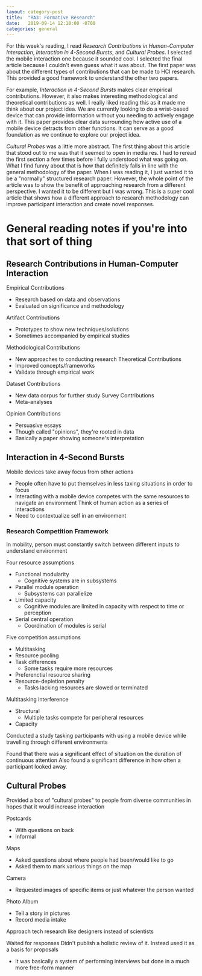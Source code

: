 ```yaml
---
layout: category-post
title:  "RA3: Formative Research"
date:   2019-09-14 12:10:00 -0700
categories: general
---
```


For this week's reading, I read *Research Contributions in Human-Computer Interaction*, *Interaction in 4-Second Bursts*, and *Cultural Probes*.  I selected the mobile interaction one because it sounded cool.  I selected the final article because I couldn't even guess what it was about.  The first paper was about the different types of contributions that can be made to HCI research.  This provided a good framework to understand the other two papers.

For example, *Interaction in 4-Second Bursts* makes clear empirical contributions.  However, it also makes interesting methodological and theoretical contributions as well.  I really liked reading this as it made me think about our project idea.  We are currently looking to do a wrist-based device that can provide information without you needing to actively engage with it.  This paper provides clear data surrounding how active use of a mobile device detracts from other functions.  It can serve as a good foundation as we continue to explore our project idea.

*Cultural Probes* was a little more abstract.  The first thing about this article that stood out to me was that it seemed to open in media res.  I had to reread the first section a few times before I fully understood what was going on.  What I find funny about that is how that definitely falls in line with the general methodology of the paper.  When I was reading it, I just wanted it to be a "normally" structured research paper.  However, the whole point of the article was to show the benefit of approaching research from a different perspective.  I wanted it to be different but I was wrong.  This is a super cool article that shows how a different approach to research methodology can improve participant interaction and create novel responses.

# General reading notes if you're into that sort of thing

## Research Contributions in Human-Computer Interaction
Empirical Contributions
- Research based on data and observations
- Evaluated on significance and methodology

Artifact Contributions
- Prototypes to show new techniques/solutions
- Sometimes accompanied by empirical studies

Methodological Contributions
- New approaches to conducting research
Theoretical Contributions
- Improved concepts/frameworks
- Validate through empirical work

Dataset Contributions
- New data corpus for further study
Survey Contributions
- Meta-analyses

Opinion Contributions
- Persuasive essays
- Though called "opinions", they're rooted in data
- Basically a paper showing someone's interpretation


## Interaction in 4-Second Bursts
Mobile devices take away focus from other actions
- People often have to put themselves in less taxing situations in order to focus
- Interacting with a mobile device competes with the same resources to navigate an environment
Think of human action as a series of interactions
- Need to contextualize self in an environment

### Research Competition Framework
In mobility, person must constantly switch between different inputs to understand environment

Four resource assumptions
- Functional modularity
    - Cognitive systems are in subsystems
- Parallel module operation
    - Subsystems can parallelize
- Limited capacity
    - Cognitive modules are limited in capacity with respect to time or perception
- Serial central operation
    - Coordination of modules is serial

Five competition assumptions
- Multitasking
- Resource pooling
- Task differences
    - Some tasks require more resources
- Preferenctial resource sharing
- Resource-depletion penalty
    - Tasks lacking resources are slowed or terminated

Multitasking interference
- Structural
    - Multiple tasks compete for peripheral resources
- Capacity

Conducted a study tasking participants with using a mobile device while travelling through different environments

Found that there was a significant effect of situation on the duration of continuous attention
Also found a significant difference in how often a participant looked away.

## Cultural Probes
Provided a box of "cultural probes" to people from diverse communities in hopes that it would increase interaction

Postcards
- With questions on back
- Informal

Maps
- Asked questions about where people had been/would like to go
- Asked them to mark various things on the map

Camera
- Requested images of specific items or just whatever the person wanted

Photo Album
- Tell a story in pictures
- Record media intake

Approach tech research like designers instead of scientists

Waited for responses
Didn't publish a holistic review of it.  Instead used it as a basis for proposals
- It was basically a system of performing interviews but done in a much more free-form manner
